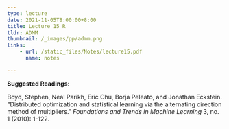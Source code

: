 ```yaml
---
type: lecture
date: 2021-11-05T8:00:00+8:00
title: Lecture 15 R
tldr: ADMM
thumbnail: /_images/pp/admm.png
links: 
    - url: /static_files/Notes/lecture15.pdf
      name: notes

---
```

**Suggested Readings:**

Boyd, Stephen, Neal Parikh, Eric Chu, Borja Peleato, and Jonathan Eckstein. "Distributed optimization and statistical learning via the alternating direction method of multipliers." *Foundations and Trends in Machine Learning* 3, no. 1 (2010): 1-122.

